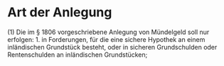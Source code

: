 # Art der Anlegung

(1) Die im § 1806 vorgeschriebene Anlegung von Mündelgeld soll nur erfolgen:  1.
 in Forderungen, für die eine sichere Hypothek an einem inländischen Grundstück besteht, oder in sicheren Grundschulden oder Rentenschulden an inländischen Grundstücken;